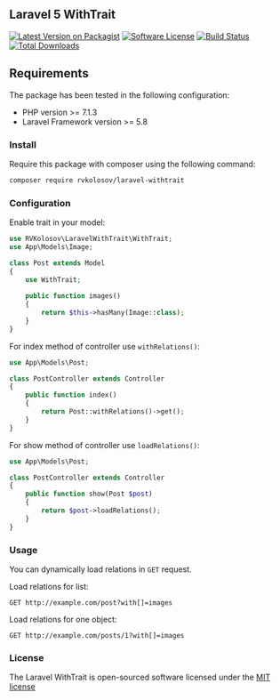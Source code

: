 ## Laravel 5 WithTrait


[![Latest Version on Packagist][ico-version]][link-packagist]
[![Software License][ico-license]](LICENSE.md)
[![Build Status][ico-travis]][link-travis]
[![Total Downloads][ico-downloads]][link-downloads]

## Requirements

The package has been tested in the following configuration: 

* PHP version &gt;= 7.1.3
* Laravel Framework version &gt;= 5.8

### Install

Require this package with composer using the following command:

```bash
composer require rvkolosov/laravel-withtrait
```


### Configuration

Enable trait in your model:

```php
use RVKolosov\LaravelWithTrait\WithTrait;
use App\Models\Image;

class Post extends Model
{
    use WithTrait;
	
    public function images()
    {
        return $this->hasMany(Image::class);
    }
}
```

For index method of controller use ```withRelations()```:

```php
use App\Models\Post;

class PostController extends Controller
{
    public function index()
    {
        return Post::withRelations()->get();
    }
}
```

For show method of controller use ```loadRelations()```:

```php
use App\Models\Post;

class PostController extends Controller
{
    public function show(Post $post)
    {
        return $post->loadRelations();
    }
}
```

### Usage

You can dynamically load relations in ```GET``` request.

Load relations for list:

```GET http://example.com/post?with[]=images```

Load relations for one object:

```GET http://example.com/posts/1?with[]=images```

### License

The Laravel WithTrait is open-sourced software licensed under the [MIT license](http://opensource.org/licenses/MIT)


[ico-version]: https://img.shields.io/packagist/v/rvkolosov/laravel-withtrait.svg?style=flat-square
[ico-license]: https://img.shields.io/badge/license-MIT-brightgreen.svg?style=flat-square
[ico-travis]: https://img.shields.io/travis/rvkolosov/laravel-withtrait/master.svg?style=flat-square
[ico-scrutinizer]: https://img.shields.io/scrutinizer/coverage/g/rvkolosov/laravel-withtrait.svg?style=flat-square
[ico-code-quality]: https://img.shields.io/scrutinizer/g/rvkolosov/laravel-withtrait.svg?style=flat-square
[ico-downloads]: https://img.shields.io/packagist/dt/rvkolosov/laravel-withtrait.svg?style=flat-square

[link-packagist]: https://packagist.org/packages/rvkolosov/laravel-withtrait
[link-travis]: https://travis-ci.org/rvkolosov/laravel-withtrait
[link-scrutinizer]: https://scrutinizer-ci.com/g/rvkolosov/laravel-withtrait/code-structure
[link-code-quality]: https://scrutinizer-ci.com/g/rvkolosov/laravel-withtrait
[link-downloads]: https://packagist.org/packages/rvkolosov/laravel-withtrait
[link-author]: https://github.com/rvkolosov
[link-contributors]: ../../contributors